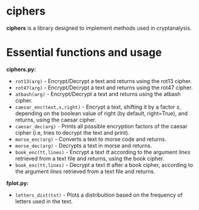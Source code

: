 # ciphers

**ciphers** is a library designed to implement methods used in cryptanalysis.

# Essential functions and usage

**ciphers.py:**

- `rot13(arg)` - Encrypt/Decrypt a text and returns using the rot13 cipher.
- `rot47(arg)` - Encrypt/Decrypt a text and returns using the rot47 cipher. 
- `atbash(arg)` - Encrypt/Decrypt a text and returns using the atbash cipher. 
- `caesar_enc(text,s,right)` - Encrypt a text, shifting it by a factor *s*, depending on the boolean value of right (by default, right=True), and returns, using the caesar cipher.
- `caesar_dec(arg)` - Prints all possible encryption factors of the caesar cipher (i.e, tries to decrypt the text and print).
- `morse_enc(arg)` - Converts a text to morse code and returns.
- `morse_dec(arg)` - Decrypts a text in morse and returns.
- `book_enc(tt,lines)` - Encrypt a text *tt* according to the argument *lines* retrieved from a text file and returns, using the book cipher. 
- `book_enc(tt,lines)` - Decrypt a text *tt* after a book cipher, according to the argument *lines* retrieved from a text file and returns. 

**fplot.py:** 

- `letters_dist(txt)` - Plots a distribuition based on the frequency of letters used in the text.
